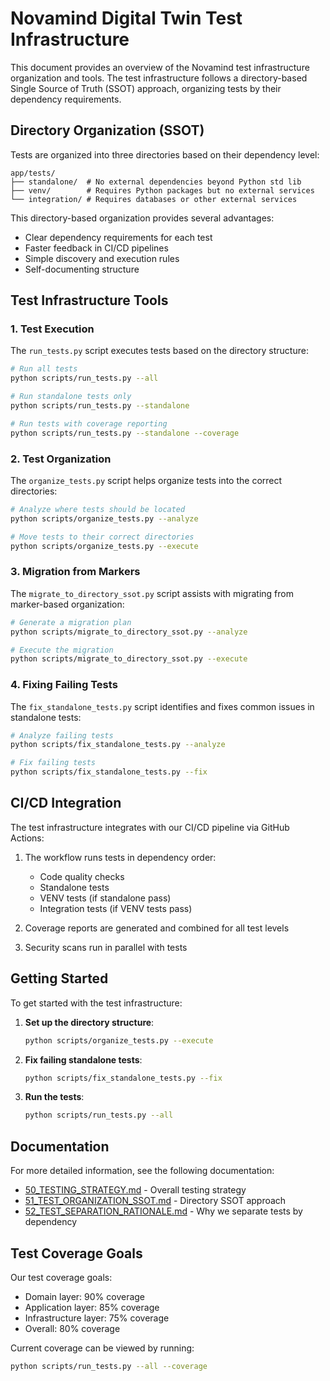 # Novamind Digital Twin Test Infrastructure

This document provides an overview of the Novamind test infrastructure organization and tools. The test infrastructure follows a directory-based Single Source of Truth (SSOT) approach, organizing tests by their dependency requirements.

## Directory Organization (SSOT)

Tests are organized into three directories based on their dependency level:

```
app/tests/
├── standalone/  # No external dependencies beyond Python std lib
├── venv/        # Requires Python packages but no external services
└── integration/ # Requires databases or other external services
```

This directory-based organization provides several advantages:
- Clear dependency requirements for each test
- Faster feedback in CI/CD pipelines
- Simple discovery and execution rules
- Self-documenting structure

## Test Infrastructure Tools

### 1. Test Execution

The `run_tests.py` script executes tests based on the directory structure:

```bash
# Run all tests
python scripts/run_tests.py --all

# Run standalone tests only
python scripts/run_tests.py --standalone

# Run tests with coverage reporting
python scripts/run_tests.py --standalone --coverage
```

### 2. Test Organization

The `organize_tests.py` script helps organize tests into the correct directories:

```bash
# Analyze where tests should be located
python scripts/organize_tests.py --analyze

# Move tests to their correct directories
python scripts/organize_tests.py --execute
```

### 3. Migration from Markers

The `migrate_to_directory_ssot.py` script assists with migrating from marker-based organization:

```bash
# Generate a migration plan
python scripts/migrate_to_directory_ssot.py --analyze

# Execute the migration
python scripts/migrate_to_directory_ssot.py --execute
```

### 4. Fixing Failing Tests

The `fix_standalone_tests.py` script identifies and fixes common issues in standalone tests:

```bash
# Analyze failing tests
python scripts/fix_standalone_tests.py --analyze

# Fix failing tests
python scripts/fix_standalone_tests.py --fix
```

## CI/CD Integration

The test infrastructure integrates with our CI/CD pipeline via GitHub Actions:

1. The workflow runs tests in dependency order:
   - Code quality checks
   - Standalone tests
   - VENV tests (if standalone pass)
   - Integration tests (if VENV tests pass)

2. Coverage reports are generated and combined for all test levels

3. Security scans run in parallel with tests

## Getting Started

To get started with the test infrastructure:

1. **Set up the directory structure**:
   ```bash
   python scripts/organize_tests.py --execute
   ```

2. **Fix failing standalone tests**:
   ```bash
   python scripts/fix_standalone_tests.py --fix
   ```

3. **Run the tests**:
   ```bash
   python scripts/run_tests.py --all
   ```

## Documentation

For more detailed information, see the following documentation:

- [50_TESTING_STRATEGY.md](docs/50_TESTING_STRATEGY.md) - Overall testing strategy
- [51_TEST_ORGANIZATION_SSOT.md](docs/51_TEST_ORGANIZATION_SSOT.md) - Directory SSOT approach
- [52_TEST_SEPARATION_RATIONALE.md](docs/52_TEST_SEPARATION_RATIONALE.md) - Why we separate tests by dependency

## Test Coverage Goals

Our test coverage goals:

- Domain layer: 90% coverage
- Application layer: 85% coverage
- Infrastructure layer: 75% coverage
- Overall: 80% coverage

Current coverage can be viewed by running:
```bash
python scripts/run_tests.py --all --coverage